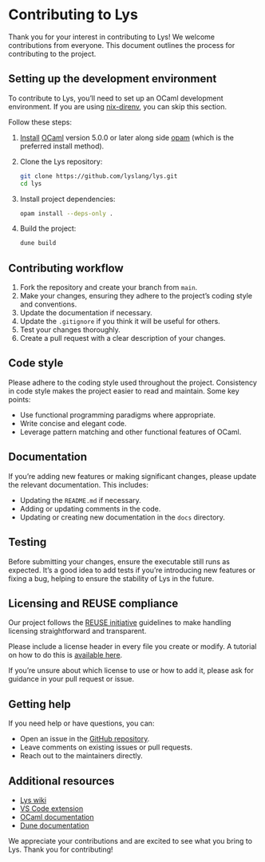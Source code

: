 <!--
SPDX-FileCopyrightText: 2025 Aljebriq <143266740+aljebriq@users.noreply.github.com>
SPDX-FileCopyrightText: 2025 Łukasz Bartkiewicz <lukasku@proton.me>

SPDX-License-Identifier: CC-BY-SA-4.0
-->

# Contributing to Lys

Thank you for your interest in contributing to Lys! We welcome contributions from everyone. This document outlines the process for contributing to the project.

## Setting up the development environment

To contribute to Lys, you’ll need to set up an OCaml development environment. If you are using [nix-direnv](https://github.com/nix-community/nix-direnv), you can skip this section.

Follow these steps:

1. [Install](https://ocaml.org/docs/installing-ocaml) [OCaml](https://ocaml.org/) version 5.0.0 or later along side [opam](https://opam.ocaml.org/) (which is the preferred install method).

2. Clone the Lys repository:

   ```sh
   git clone https://github.com/lyslang/lys.git
   cd lys
   ```

3. Install project dependencies:

   ```sh
   opam install --deps-only .
   ```

4. Build the project:

   ```sh
   dune build
   ```

## Contributing workflow

1. Fork the repository and create your branch from `main`.
2. Make your changes, ensuring they adhere to the project’s coding style and conventions.
3. Update the documentation if necessary.
4. Update the `.gitignore` if you think it will be useful for others.
5. Test your changes thoroughly.
6. Create a pull request with a clear description of your changes.

## Code style

Please adhere to the coding style used throughout the project. Consistency in code style makes the project easier to read and maintain. Some key points:

- Use functional programming paradigms where appropriate.
- Write concise and elegant code.
- Leverage pattern matching and other functional features of OCaml.

## Documentation

If you’re adding new features or making significant changes, please update the relevant documentation. This includes:

- Updating the `README.md` if necessary.
- Adding or updating comments in the code.
- Updating or creating new documentation in the `docs` directory.

## Testing

Before submitting your changes, ensure the executable still runs as expected. It’s a good idea to add tests if you’re introducing new features or fixing a bug, helping to ensure the stability of Lys in the future.

## Licensing and REUSE compliance

Our project follows the [REUSE initiative](https://reuse.software/) guidelines to make handling licensing straightforward and transparent.

Please include a license header in every file you create or modify. A tutorial on how to do this is [available here](https://reuse.software/tutorial/).

If you’re unsure about which license to use or how to add it, please ask for guidance in your pull request or issue.

## Getting help

If you need help or have questions, you can:

- Open an issue in the [GitHub repository](https://github.com/lyslang/lys/issues).
- Leave comments on existing issues or pull requests.
- Reach out to the maintainers directly.

## Additional resources

- [Lys wiki](https://github.com/lyslang/lys/wiki)
- [VS Code extension](https://github.com/lyslang/vscode-lys)
- [OCaml documentation](https://ocaml.org/docs/)
- [Dune documentation](https://dune.readthedocs.io/)

We appreciate your contributions and are excited to see what you bring to Lys. Thank you for contributing!

